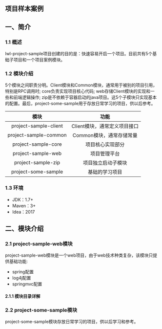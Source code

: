 ## 项目样本案例

## 一、简介

### 1.1 概述
lwl-project-sample项目创建的目的是：快速容易开启一个项目。目前共有5个基础子项目和一个项目案例模块。

### 1.2 模块介绍
5个模块之间职责分明。Client模块和Common模块，通常用于被别的项目引用，特别是RPC调用时; core负责实现项目核心代码; web存储Client模块的实现和一些和前端逻辑操作; zip是不依赖于容器启动的java项目。这5个子模块只实现基本的配置。最后，project-some-sample用于存放日常学习的项目，供以后参考。

|模块|功能|
|:---:|:---:|
|project-sample-client|Client模块，通常定义项目接口|
|project-sample-common|Common模块，通常存储常量|
|project-sample-core|项目核心实现部分|
|project-sample-web|项目管理平台|
|project-sample-zip|项目独立启动子模块|
|project-some-sample|基础的学习项目|

### 1.3 环境
- JDK：1.7+
- Maven：3+
- Idea：2017

## 二、模块介绍

### 2.1 project-sample-web模块
project-sample-web模块是一个web项目，由于web技术种类复杂，该模块只提供基础功能:

- spring配置
- log4j配置
- springmvc配置

#### 2.1.1 模块目录详解

### 2.2 project-some-sample模块
project-some-sample模块存放日常学习的项目，供以后学习和参考。




















